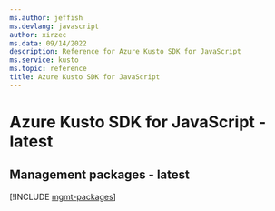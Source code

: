 ```yaml
---
ms.author: jeffish
ms.devlang: javascript
author: xirzec
ms.data: 09/14/2022
description: Reference for Azure Kusto SDK for JavaScript
ms.service: kusto
ms.topic: reference
title: Azure Kusto SDK for JavaScript
---
```

# Azure Kusto SDK for JavaScript - latest

## Management packages - latest
[!INCLUDE [mgmt-packages](kusto-mgmt-index.md)]